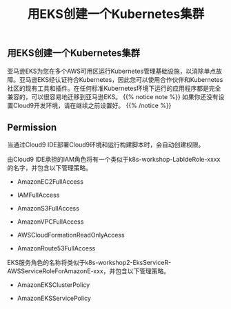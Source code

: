 ﻿---
title: "用EKS创建一个Kubernetes集群"
chapter: false
weight: 30
---

## 用EKS创建一个Kubernetes集群

亚马逊EKS为您在多个AWS可用区运行Kubernetes管理基础设施，以消除单点故障。亚马逊EKS经认证符合Kubernetes，因此您可以使用合作伙伴和Kubernetes社区的现有工具和插件。在任何标准Kubernetes环境下运行的应用程序都是完全兼容的，可以很容易地迁移到亚马逊EKS。
{{% notice note %}}
如果你还没有设置Cloud9开发环境，请在继续之前设置好。
{{% /notice  %}}

## Permission

当通过Cloud9 IDE部署Cloud9环境和运行构建脚本时，会自动创建权限。

由Cloud9 IDE承担的IAM角色将有一个类似于k8s-workshop-LabIdeRole-xxxx的名字，并包含以下管理策略。

* AmazonEC2FullAccess

* IAMFullAccess

* AmazonS3FullAccess

* AmazonVPCFullAccess

* AWSCloudFormationReadOnlyAccess

* AmazonRoute53FullAccess

EKS服务角色的名称将类似于k8s-workshop2-EksServiceR-AWSServiceRoleForAmazonE-xxx，并包含以下管理策略。

* AmazonEKSClusterPolicy

* AmazonEKSServicePolicy


